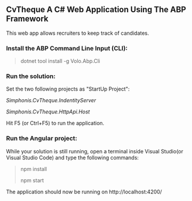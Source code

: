 ## CvTheque A C# Web Application Using The ABP Framework

This web app allows recruiters to keep track of candidates.

### Install the ABP Command Line Input (CLI):
> dotnet tool install -g Volo.Abp.Cli


### Run the solution:
Set the two following projects as "StartUp Project":

*Simphonis.CvTheque.IndentityServer* 

*Simphonis.CvTheque.HttpApi.Host*


Hit F5 (or Ctrl+F5) to run the application.


### Run the Angular project:

While your solution is still running, open a terminal inside Visual Studio(or Visual Studio Code) and type the following commands:

> npm install
> 
> npm start

The application should now be running on http://localhost:4200/
